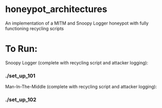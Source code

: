 # honeypot_architectures
An implementation of a MITM and Snoopy Logger honeypot with fully functioning recycling scripts

# To Run:
Snoopy Logger (complete with recycling script and attacker logging):
### ./set_up_101 ###

Man-In-The-Middle (complete with recycling script and attacker logging):
### ./set_up_102 ###


